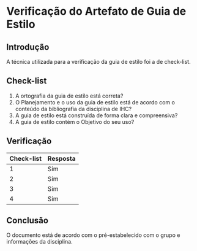 # Verificação do Artefato de Guia de Estilo

## Introdução

A técnica utilizada para a verificação da guia de estilo foi a de check-list.

## Check-list

1. A ortografia da guia de estilo está correta?
2. O Planejamento e o uso da guia de estilo está de acordo com o conteúdo da bibliografia da disciplina de IHC?
3. A guia de estilo está construída de forma clara e compreensiva?
4. A guia de estilo contém o Objetivo do seu uso?


## Verificação

|Check-list|Resposta|
|----------|--------|
|1|Sim|
|2|Sim|
|3|Sim|
|4|Sim|

## Conclusão

O documento está de acordo com o pré-estabelecido com o grupo e informações da disciplina.
